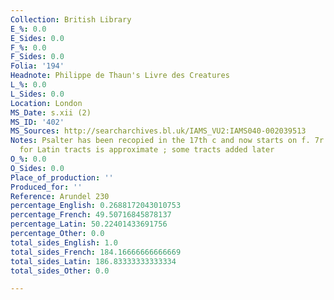 ```yaml
---
Collection: British Library
E_%: 0.0
E_Sides: 0.0
F_%: 0.0
F_Sides: 0.0
Folia: '194'
Headnote: Philippe de Thaun's Livre des Creatures
L_%: 0.0
L_Sides: 0.0
Location: London
MS_Date: s.xii (2)
MS_ID: '402'
MS_Sources: http://searcharchives.bl.uk/IAMS_VU2:IAMS040-002039513
Notes: Psalter has been recopied in the 17th c and now starts on f. 7r ; foliation
  for Latin tracts is approximate ; some tracts added later
O_%: 0.0
O_Sides: 0.0
Place_of_production: ''
Produced_for: ''
Reference: Arundel 230
percentage_English: 0.2688172043010753
percentage_French: 49.50716845878137
percentage_Latin: 50.22401433691756
percentage_Other: 0.0
total_sides_English: 1.0
total_sides_French: 184.16666666666669
total_sides_Latin: 186.83333333333334
total_sides_Other: 0.0

---
```

